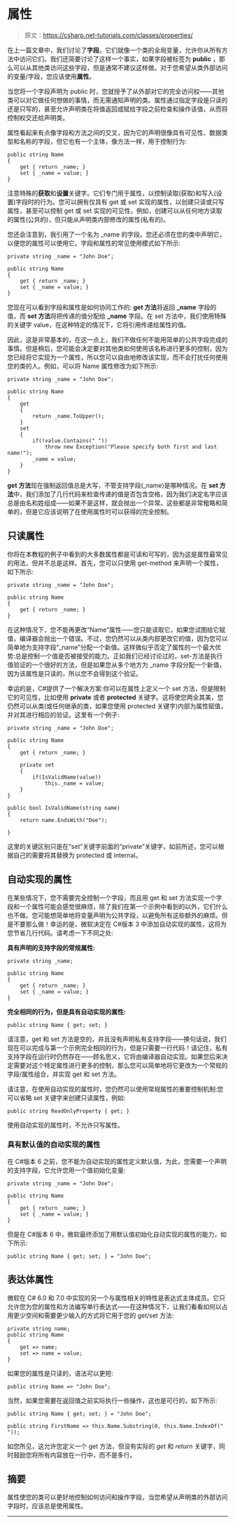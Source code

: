# 属性

> 原文：<https://csharp.net-tutorials.com/classes/properties/>

在上一篇文章中，我们讨论了**字段**。它们就像一个类的全局变量，允许你从所有方法中访问它们。我们还简要讨论了这样一个事实，如果字段被标签为 **public** ，那么可以从其他类访问这些字段，但是通常不建议这样做。对于您希望从类外部访问的变量/字段，您应该使用**属性**。

当您将一个字段声明为 public 时，您就授予了从外部对它的完全访问权——其他类可以对它做任何想做的事情，而无需通知声明的类。属性通过指定字段是只读的还是只写的，甚至允许声明类在将值返回或赋给字段之前检查和操作该值，从而将控制权交还给声明类。

属性看起来有点像字段和方法之间的交叉，因为它的声明很像具有可见性、数据类型和名称的字段，但它也有一个主体，像方法一样，用于控制行为:

```
public string Name
{
	get { return _name; }
	set { _name = value; }
}
```

注意特殊的**获取**和**设置**关键字。它们专门用于属性，以控制读取(获取)和写入(设置)字段时的行为。您可以拥有仅具有 get 或 set 实现的属性，以创建只读或只写属性，甚至可以控制 get 或 set 实现的可见性，例如，创建可以从任何地方读取的属性(公共的)，但只能从声明类内部修改的属性(私有的)。

您还会注意到，我引用了一个名为 _name 的字段。您还必须在您的类中声明它，以便您的属性可以使用它。字段和属性的常见使用模式如下所示:

<input type="hidden" name="IL_IN_ARTICLE">

```
private string _name = "John Doe";

public string Name
{
	get { return _name; }
	set { _name = value; }
}
```

您现在可以看到字段和属性是如何协同工作的: **get 方法**将返回 **_name** 字段的值，而 **set 方法**将把传递的值分配给 **_name** 字段。在 set 方法中，我们使用特殊的关键字 value，在这种特定的情况下，它将引用传递给属性的值。

因此，这是非常基本的，在这一点上，我们不做任何不能用简单的公共字段完成的事情。但是稍后，您可能会决定要对其他类如何使用该名称进行更多的控制，因为您已经将它实现为一个属性，所以您可以自由地修改该实现，而不会打扰任何使用您的类的人。例如，可以将 Name 属性修改为如下所示:

```
private string _name = "John Doe";

public string Name
{
	get 
	{
		return _name.ToUpper();
	}
	set 
	{
		if(!value.Contains(" "))
			throw new Exception("Please specify both first and last name!");
		_name = value; 
	}
}
```

**get 方法**现在强制返回值总是大写，不管支持字段(_name)是哪种情况。在 **set 方法**中，我们添加了几行代码来检查传递的值是否包含空格，因为我们决定名字应该总是由名和姓组成——如果不是这样，就会抛出一个异常。这些都是非常粗略和简单的，但是它应该说明了在使用属性时可以获得的完全控制。

## 只读属性

你将在本教程的例子中看到的大多数属性都是可读和可写的，因为这是属性最常见的用法，但并不总是这样。首先，您可以只使用 get-method 来声明一个属性，如下所示:

```
private string _name = "John Doe";

public string Name
{
	get { return _name; }
}
```

在这种情况下，您不能再更改“Name”属性——您只能读取它，如果您试图给它赋值，编译器会抛出一个错误。不过，您仍然可以从类内部更改它的值，因为您可以简单地为支持字段“_name”分配一个新值。这样做似乎否定了属性的一个最大优势:总是控制一个值是否被接受的能力。正如我们已经讨论过的，set-方法是执行值验证的一个很好的方法，但是如果您从多个地方为 _name 字段分配一个新值，因为该属性是只读的，所以您不会得到这个验证。

幸运的是，C#提供了一个解决方案:你可以在属性上定义一个 set 方法，但是限制它的可见性，比如使用 **private** 或者 **protected** 关键字。这将使您两全其美，您仍然可以从类(或任何继承的类，如果您使用 protected 关键字)内部为属性赋值，并对其进行相应的验证。这里有一个例子:

```
private string _name = "John Doe";

public string Name
{
	get { return _name; }

	private set
	{
		if(IsValidName(value))
			this._name = value;
	}
}

public bool IsValidName(string name)
{
	return name.EndsWith("Doe");

}
```

这里的关键区别只是在“set”关键字前面的“private”关键字，如前所述，您可以根据自己的需要将其替换为 protected 或 internal。

## 自动实现的属性

在某些情况下，您不需要完全控制一个字段，而且用 get 和 set 方法实现一个字段和一个属性可能会感觉很麻烦，除了我们在第一个示例中看到的以外，它们什么也不做。您可能想简单地将变量声明为公共字段，以避免所有这些额外的麻烦。但是不要那么做！幸运的是，微软决定在 C#版本 3 中添加自动实现的属性，这将为您节省几行代码。请考虑一下不同之处:

**具有声明的支持字段的常规属性:**

```
private string _name;

public string Name
{
	get { return _name; }
	set { _name = value; }
}
```

**完全相同的行为，但是具有自动实现的属性:**

```
public string Name { get; set; }
```

请注意，get 和 set 方法是空的，并且没有声明私有支持字段——换句话说，我们现在可以完成与第一个示例完全相同的行为，但是只需要一行代码！请记住，私有支持字段在运行时仍然存在——顾名思义，它将由编译器自动实现。如果您后来决定需要对这个特定属性进行更多的控制，那么您可以简单地将它更改为一个常规的字段/属性组合，并实现 get 和 set 方法。

请注意，在使用自动实现的属性时，您仍然可以使用常规属性的重要控制机制:您可以省略 set 关键字来创建只读属性，例如:

```
public string ReadOnlyProperty { get; }
```

使用自动实现的属性时，不允许只写属性。

### 具有默认值的自动实现的属性

在 C#版本 6 之前，您不能为自动实现的属性定义默认值，为此，您需要一个声明的支持字段，它允许您用一个值初始化变量:

```
private string _name = "John Doe";

public string Name
{
	get { return _name; }
	set { _name = value; }
}
```

但是在 C#版本 6 中，微软最终添加了用默认值初始化自动实现的属性的能力，如下所示:

```
public string Name { get; set; } = "John Doe";
```

## 表达体属性

微软在 C# 6.0 和 7.0 中实现的另一个与属性相关的特性是表达式主体成员。它只允许您为您的属性和方法编写单行表达式——在这种情况下，让我们看看如何以占用更少空间和需要更少输入的方式将它用于您的 get/set 方法:

```
private string name;
public string Name
{
	get => name;
	set => name = value;
} 
```

如果您的属性是只读的，语法可以更短:

```
public string Name => "John Doe";
```

当然，如果您需要在返回值之前实际执行一些操作，这也是可行的，如下所示:

```
public string Name { get; set; } = "John Doe";

public string FirstName => this.Name.Substring(0, this.Name.IndexOf(" "));
```

如您所见，这允许您定义一个 get 方法，但没有实际的 *get* 和 *return* 关键字，同时鼓励您将所有内容放在一行中，而不是多行。

## 摘要

属性使您的类可以更好地控制如何访问和操作字段，当您希望从声明类的外部访问字段时，应该总是使用属性。

* * *